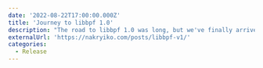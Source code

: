 ```yaml
---
date: '2022-08-22T17:00:00.000Z'
title: 'Journey to libbpf 1.0'
description: "The road to libbpf 1.0 was long, but we've finally arrived! What's new in libbpf 1.0. Main breaking changes. New and exciting features. And great lengths libbpf goes to ensure best user experience when dealing with a complicated world of BPF."
externalUrl: 'https://nakryiko.com/posts/libbpf-v1/'
categories:
  - Release
---
```

